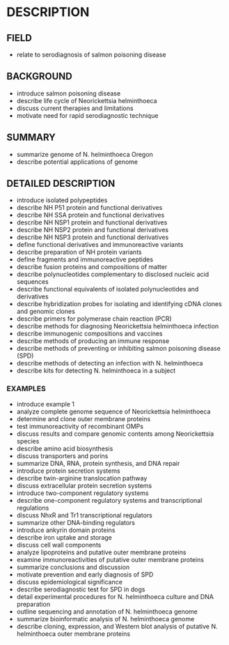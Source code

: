 # DESCRIPTION

## FIELD

- relate to serodiagnosis of salmon poisoning disease

## BACKGROUND

- introduce salmon poisoning disease
- describe life cycle of Neorickettsia helminthoeca
- discuss current therapies and limitations
- motivate need for rapid serodiagnostic technique

## SUMMARY

- summarize genome of N. helminthoeca Oregon
- describe potential applications of genome

## DETAILED DESCRIPTION

- introduce isolated polypeptides
- describe NH P51 protein and functional derivatives
- describe NH SSA protein and functional derivatives
- describe NH NSP1 protein and functional derivatives
- describe NH NSP2 protein and functional derivatives
- describe NH NSP3 protein and functional derivatives
- define functional derivatives and immunoreactive variants
- describe preparation of NH protein variants
- define fragments and immunoreactive peptides
- describe fusion proteins and compositions of matter
- describe polynucleotides complementary to disclosed nucleic acid sequences
- describe functional equivalents of isolated polynucleotides and derivatives
- describe hybridization probes for isolating and identifying cDNA clones and genomic clones
- describe primers for polymerase chain reaction (PCR)
- describe methods for diagnosing Neorickettsia helminthoeca infection
- describe immunogenic compositions and vaccines
- describe methods of producing an immune response
- describe methods of preventing or inhibiting salmon poisoning disease (SPD)
- describe methods of detecting an infection with N. helminthoeca
- describe kits for detecting N. helminthoeca in a subject

### EXAMPLES

- introduce example 1
- analyze complete genome sequence of Neorickettsia helminthoeca
- determine and clone outer membrane proteins
- test immunoreactivity of recombinant OMPs
- discuss results and compare genomic contents among Neorickettsia species
- describe amino acid biosynthesis
- discuss transporters and porins
- summarize DNA, RNA, protein synthesis, and DNA repair
- introduce protein secretion systems
- describe twin-arginine translocation pathway
- discuss extracellular protein secretion systems
- introduce two-component regulatory systems
- describe one-component regulatory systems and transcriptional regulations
- discuss NhxR and Tr1 transcriptional regulators
- summarize other DNA-binding regulators
- introduce ankyrin domain proteins
- describe iron uptake and storage
- discuss cell wall components
- analyze lipoproteins and putative outer membrane proteins
- examine immunoreactivities of putative outer membrane proteins
- summarize conclusions and discussion
- motivate prevention and early diagnosis of SPD
- discuss epidemiological significance
- describe serodiagnostic test for SPD in dogs
- detail experimental procedures for N. helminthoeca culture and DNA preparation
- outline sequencing and annotation of N. helminthoeca genome
- summarize bioinformatic analysis of N. helminthoeca genome
- describe cloning, expression, and Western blot analysis of putative N. helminthoeca outer membrane proteins

